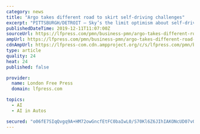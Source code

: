 ```yaml
---
category: news
title: "Argo takes different road to skirt self-driving challenges"
excerpt: "PITTSBURGH/DETROIT — Sky’s the limit optimism about self-driving cars is giving way to tougher questions about how expensive automotive artificial intelligence will ever make a profit ... Argo’s main rivals focused initially on deploying robotaxis. Waymo, however, is now working on adapting its automated “driver” to commercial ..."
publishedDateTime: 2019-12-11T11:07:00Z
sourceUrl: https://lfpress.com/pmn/business-pmn/argo-takes-different-road-to-skirt-self-driving-challenges/wcm/5eba0c40-ec55-453c-a19d-c43425565246
ampUrl: https://lfpress.com/pmn/business-pmn/argo-takes-different-road-to-skirt-self-driving-challenges/wcm/5eba0c40-ec55-453c-a19d-c43425565246/amp
cdnAmpUrl: https://lfpress-com.cdn.ampproject.org/c/s/lfpress.com/pmn/business-pmn/argo-takes-different-road-to-skirt-self-driving-challenges/wcm/5eba0c40-ec55-453c-a19d-c43425565246/amp
type: article
quality: 24
heat: 24
published: false

provider:
  name: London Free Press
  domain: lfpress.com

topics:
  - AI
  - AI in Autos

secured: "o06fE7SIqQvgq9A+HM72owGncfEtFC0baIwL0/S70Kl6Z6JIhIAKONcUD07vQ1Ibdp19NWr1VyDhTRSjJq4zP5es97w8wLNX0FLNHxfOPiOH0tiUo9F5K49He5I+nzQVUWvIPgGXjANmgzSznrh3XvVaiReV89+t7BA22ocsYqfBck8IhF8Q9NDKt4FVO9EoWSMaZ4XW2LEZojS2qU2XCh2gHl52ZqDjNwypLMwHUsrPoS5IsUVuiQqkbU7ihLn8+peFphOuZKwjL9GopWhwfQ==;yGszaCc2zZNBNZ3QW0N1Pg=="
---
```


